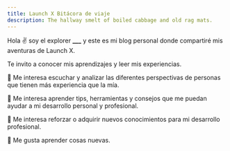 ```yaml
---
title: Launch X Bitácora de viaje
description: The hallway smelt of boiled cabbage and old rag mats.
---
```


Hola ✌️  soy el explorer **___** y este es mi blog personal donde compartiré mis aventuras de Launch X.

Te invito a conocer mis aprendizajes y leer mis experiencias.

🚀 Me interesa escuchar y analizar las diferentes perspectivas de personas que tienen más experiencia que la mía.

🚀 Me interesa aprender tips, herramientas y consejos que me puedan ayudar a mi desarrollo personal y profesional.

🚀 Me interesa reforzar o adquirir nuevos conocimientos para mi desarrollo profesional.

🚀 Me gusta aprender cosas nuevas. 
